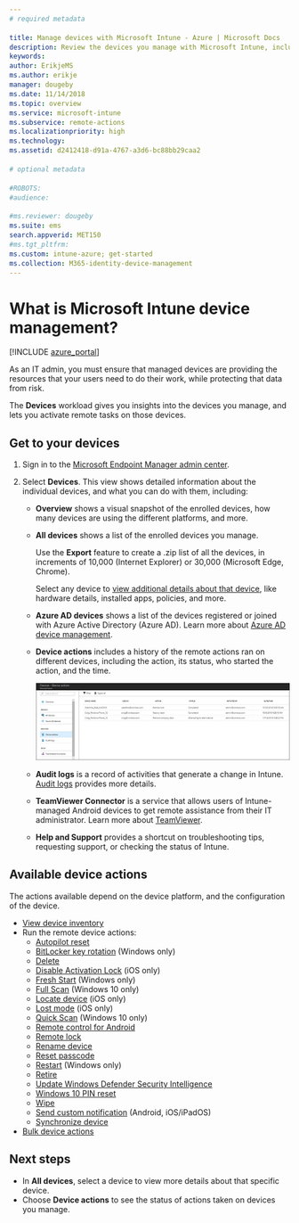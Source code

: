 ```yaml
---
# required metadata

title: Manage devices with Microsoft Intune - Azure | Microsoft Docs
description: Review the devices you manage with Microsoft Intune, including exporting a devices list into csv format, view your Azure Active Directory-joined devices, review a change log of actions on the device, use TeamViewer Connector to allow IT admins remotely troubleshoot Android devices, and view all the actions you can run on your devices.
keywords:
author: ErikjeMS
ms.author: erikje
manager: dougeby
ms.date: 11/14/2018
ms.topic: overview
ms.service: microsoft-intune
ms.subservice: remote-actions
ms.localizationpriority: high
ms.technology:
ms.assetid: d2412418-d91a-4767-a3d6-bc88bb29caa2

# optional metadata

#ROBOTS:
#audience:

#ms.reviewer: dougeby
ms.suite: ems
search.appverid: MET150
#ms.tgt_pltfrm:
ms.custom: intune-azure; get-started
ms.collection: M365-identity-device-management
---
```


# What is Microsoft Intune device management?

[!INCLUDE [azure_portal](../includes/azure_portal.md)]

As an IT admin, you must ensure that managed devices are providing the resources that your users need to do their work, while protecting that data from risk.

The **Devices** workload gives you insights into the devices you manage, and lets you activate remote tasks on those devices.

## Get to your devices

1. Sign in to the [Microsoft Endpoint Manager admin center](https://go.microsoft.com/fwlink/?linkid=2109431).
3. Select **Devices**. This view shows detailed information about the individual devices, and what you can do with them, including:

   - **Overview** shows a visual snapshot of the enrolled devices, how many devices are using the different platforms, and more.
   - **All devices** shows a list of the enrolled devices you manage.

     Use the **Export** feature to create a .zip list of all the devices, in increments of 10,000 (Internet Explorer) or 30,000 (Microsoft Edge, Chrome).

     Select any device to [view additional details about that device](device-inventory.md), like hardware details, installed apps, policies, and more.

   - **Azure AD devices** shows a list of the devices registered or joined with Azure Active Directory (Azure AD). Learn more about [Azure AD device management](/azure/active-directory/device-management-introduction).
   - **Device actions** includes a history of the remote actions ran on different devices, including the action, its status, who started the action, and the time.

     ![Screenshot of monitor device actions](./media/device-management/monitor-device-actions.png)

   - **Audit logs** is a record of activities that generate a change in Intune. [Audit logs](../fundamentals/monitor-audit-logs.md) provides more details.
   - **TeamViewer Connector** is a service that allows users of Intune-managed Android devices to get remote assistance from their IT administrator. Learn more about [TeamViewer](teamviewer-support.md).
   - **Help and Support** provides a shortcut on troubleshooting tips, requesting support, or checking the status of Intune.

## Available device actions
The actions available depend on the device platform, and the configuration of the device.

- [View device inventory](device-inventory.md)
- Run the remote device actions:
  - [Autopilot reset](/windows/deployment/windows-autopilot/windows-autopilot-reset#reset-devices-with-remote-windows-autopilot-reset)
  - [BitLocker key rotation](../protect/encrypt-devices.md#rotate-bitlocker-recovery-keys) (Windows only)
  - [Delete](devices-wipe.md#delete-devices-from-the-intune-portal)
  - [Disable Activation Lock](device-activation-lock-disable.md) (iOS only)
  - [Fresh Start](device-fresh-start.md) (Windows only)
  - [Full Scan](../configuration/device-restrictions-windows-10.md#microsoft-defender-antivirus) (Windows 10 only)
  - [Locate device](device-locate.md) (iOS only)
  - [Lost mode](device-lost-mode.md) (iOS only)
  - [Quick Scan](../configuration/device-restrictions-windows-10.md#microsoft-defender-antivirus) (Windows 10 only)
  - [Remote control for Android](teamviewer-support.md)
  - [Remote lock](device-remote-lock.md)
  - [Rename device](device-rename.md)
  - [Reset passcode](device-passcode-reset.md)
  - [Restart](device-restart.md) (Windows only)
  - [Retire](devices-wipe.md#retire)
  - [Update Windows Defender Security Intelligence](/windows/security/threat-protection/windows-defender-antivirus/manage-protection-updates-windows-defender-antivirus)
  - [Windows 10 PIN reset](device-windows-pin-reset.md)
  - [Wipe](devices-wipe.md#wipe)
  - [Send custom notification](custom-notifications.md#send-a-custom-notification-to-a-single-device) (Android, iOS/iPadOS)
  - [Synchronize device](device-sync.md)
- [Bulk device actions](bulk-device-actions.md)

## Next steps

- In **All devices**, select a device to view more details about that specific device.
- Choose **Device actions** to see the status of actions taken on devices you manage.